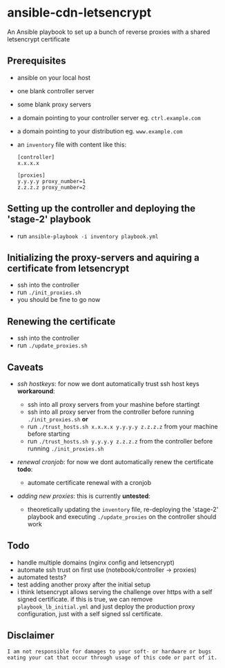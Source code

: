 # ansible-cdn-letsencrypt

An Ansible playbook to set up a bunch of reverse proxies with a shared letsencrypt certificate

## Prerequisites

* ansible on your local host
* one blank controller server
* some blank proxy servers
* a domain pointing to your controller server eg. `ctrl.example.com`
* a domain pointing to your distribution eg. `www.example.com`

* an `inventory` file with content like this:
    ```
    [controller]
    x.x.x.x

    [proxies]
    y.y.y.y proxy_number=1
    z.z.z.z proxy_number=2
    ```


## Setting up the controller and deploying the 'stage-2' playbook

* run `ansible-playbook -i inventory playbook.yml`


## Initializing the proxy-servers and aquiring a certificate from letsencrypt

* ssh into the controller
* run `./init_proxies.sh`
* you should be fine to go now


## Renewing the certificate

* ssh into the controller
* run `./update_proxies.sh`


## Caveats

* *ssh hostkeys*: for now we dont automatically trust ssh host keys **workaround**:
    * ssh into all proxy servers from your mashine before startingt
    * ssh into all proxy server from the controller before running `./init_proxies.sh`
    **or**
    * run `./trust_hosts.sh x.x.x.x y.y.y.y z.z.z.z` from your machine before starting
    * run `./trust_hosts.sh y.y.y.y z.z.z.z` from the controller before running `./init_proxies.sh`

* *renewal cronjob*: for now we dont automatically renew the certificate **todo**:
    * automate certificate renewal with a cronjob

* *adding new proxies*: this is currently **untested**:
    * theoretically updating the `inventory` file, re-deploying the 'stage-2' playbook and executing `./update_proxies` on the controller should work


## Todo

* handle multiple domains (nginx config and letsencrypt)
* automate ssh trust on first use (notebook/controller -> proxies)
* automated tests?
* test adding another proxy after the initial setup
* i think letsencrypt allows serving the challenge over https with a self signed certificate.
    if this is true, we can remove `playbook_lb_initial.yml` and just deploy the production proxy configuration, just with a self signed ssl certificate.

## Disclaimer

```
I am not responsible for damages to your soft- or hardware or bugs eating your cat that occur through usage of this code or part of it.
```
